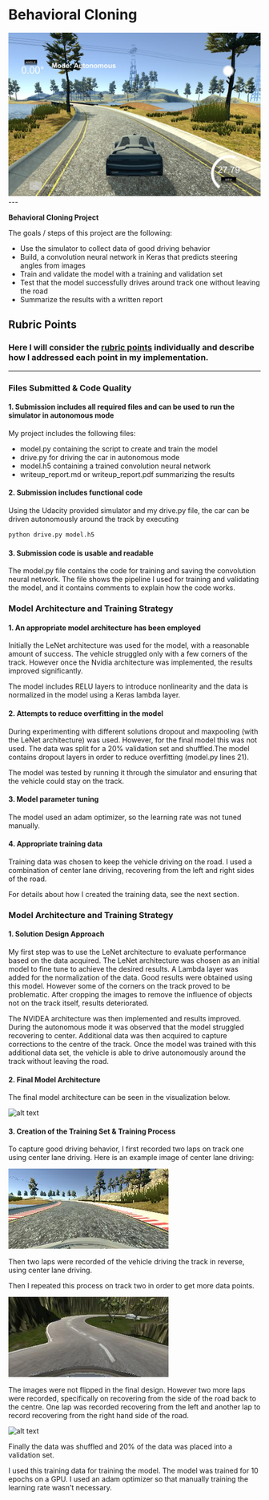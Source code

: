 # **Behavioral Cloning** 

<img src="https://github.com/BVG85/Project-3-Behavioral-Cloning/blob/master/header.jpg">
---

**Behavioral Cloning Project**

The goals / steps of this project are the following:
* Use the simulator to collect data of good driving behavior
* Build, a convolution neural network in Keras that predicts steering angles from images
* Train and validate the model with a training and validation set
* Test that the model successfully drives around track one without leaving the road
* Summarize the results with a written report


[//]: # (Image References)

[image1]: ./
[image2]: ./centre_example.jpg "Centre Example"
[image3]: ./centre_example_t2.jpg "Centre Example - Track 2"
[image4]: ./examples/placeholder_small.png "Recovery Image"
[image5]: ./examples/placeholder_small.png "Recovery Image"
[image6]: ./examples/placeholder_small.png "Normal Image"
[image7]: ./examples/placeholder_small.png "Flipped Image"

## Rubric Points
### Here I will consider the [rubric points](https://review.udacity.com/#!/rubrics/432/view) individually and describe how I addressed each point in my implementation.  

---
### Files Submitted & Code Quality

#### 1. Submission includes all required files and can be used to run the simulator in autonomous mode

My project includes the following files:
* model.py containing the script to create and train the model
* drive.py for driving the car in autonomous mode
* model.h5 containing a trained convolution neural network 
* writeup_report.md or writeup_report.pdf summarizing the results

#### 2. Submission includes functional code
Using the Udacity provided simulator and my drive.py file, the car can be driven autonomously around the track by executing 
```sh
python drive.py model.h5
```

#### 3. Submission code is usable and readable

The model.py file contains the code for training and saving the convolution neural network. The file shows the pipeline I used for training and validating the model, and it contains comments to explain how the code works.

### Model Architecture and Training Strategy

#### 1. An appropriate model architecture has been employed

Initially the LeNet architecture was used for the model, with a reasonable amount of success. The vehicle struggled only with a few corners of the track. However once the Nvidia architecture was implemented, the results improved significantly. 

The model includes RELU layers to introduce nonlinearity and the data is normalized in the model using a Keras lambda layer. 

#### 2. Attempts to reduce overfitting in the model

During experimenting with different solutions dropout and maxpooling (with the LeNet architecture) was used. However, for the final model this was not used. The data was split for a 20% validation set and shuffled.The model contains dropout layers in order to reduce overfitting (model.py lines 21). 

The model was tested by running it through the simulator and ensuring that the vehicle could stay on the track.

#### 3. Model parameter tuning

The model used an adam optimizer, so the learning rate was not tuned manually.

#### 4. Appropriate training data

Training data was chosen to keep the vehicle driving on the road. I used a combination of center lane driving, recovering from the left and right sides of the road.

For details about how I created the training data, see the next section. 

### Model Architecture and Training Strategy

#### 1. Solution Design Approach

My first step was to use the LeNet architecture to evaluate performance based on the data acquired. The LeNet architecture was chosen as an initial model to fine tune to achieve the desired results. A Lambda layer was added for the normalization of the data. Good results were obtained using this model. However some of the corners on the track proved to be problematic. After cropping the images to remove the influence of objects not on the track itself, results deteriorated.

The NVIDEA architecture was then implemented and results improved. During the autonomous mode it was observed that the model struggled recovering to center. Additional data was then acquired to capture corrections to the centre of the track. 
Once the model was trained with this additional data set, the vehicle is able to drive autonomously around the track without leaving the road.

#### 2. Final Model Architecture

The final model architecture can be seen in the visualization below.

![alt text][image1]

#### 3. Creation of the Training Set & Training Process

To capture good driving behavior, I first recorded two laps on track one using center lane driving. Here is an example image of center lane driving:

![alt text][image2]

Then two laps were recorded of the vehicle driving the track in reverse, using center lane driving.  

Then I repeated this process on track two in order to get more data points.

![alt text][image3]

The images were not flipped in the final design. However two more laps were recorded, specifically on recovering from the side of the road back to the centre. One lap was recorded recovering from the left and another lap to record recovering from the right hand side of the road.

![alt text][image6]


Finally the data was shuffled and 20% of the data was placed into a validation set. 

I used this training data for training the model. The model was trained for 10 epochs on a GPU. I used an adam optimizer so that manually training the learning rate wasn't necessary.
